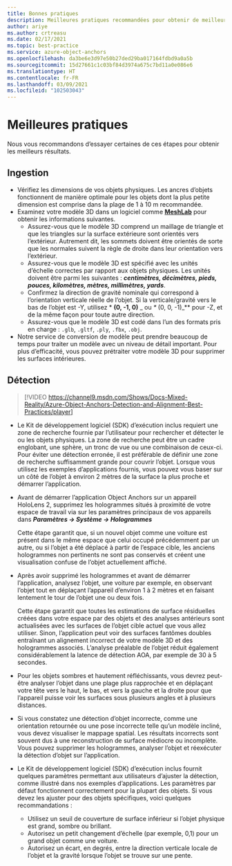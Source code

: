 ```yaml
---
title: Bonnes pratiques
description: Meilleures pratiques recommandées pour obtenir de meilleurs résultats
author: ariye
ms.author: crtreasu
ms.date: 02/17/2021
ms.topic: best-practice
ms.service: azure-object-anchors
ms.openlocfilehash: da3be6e3d97e50b27ded29ba017164fdbd9a0a5b
ms.sourcegitcommit: 15d27661c1c03bf84d3974a675c7bd11a0e086e6
ms.translationtype: HT
ms.contentlocale: fr-FR
ms.lasthandoff: 03/09/2021
ms.locfileid: "102503043"
---
```

# <a name="best-practices"></a>Meilleures pratiques

Nous vous recommandons d’essayer certaines de ces étapes pour obtenir les meilleurs résultats.

## <a name="ingestion"></a>Ingestion

- Vérifiez les dimensions de vos objets physiques. Les ancres d’objets fonctionnent de manière optimale pour les objets dont la plus petite dimension est comprise dans la plage de 1 à 10 m recommandée.
- Examinez votre modèle 3D dans un logiciel comme [**MeshLab**](https://www.meshlab.net/) pour obtenir les informations suivantes.
  - Assurez-vous que le modèle 3D comprend un maillage de triangle et que les triangles sur la surface extérieure sont orientés vers l’extérieur. Autrement dit, les sommets doivent être orientés de sorte que les normales suivent la règle de droite dans leur orientation vers l’extérieur.
  - Assurez-vous que le modèle 3D est spécifié avec les unités d’échelle correctes par rapport aux objets physiques. Les unités doivent être parmi les suivantes : ***centimètres, décimètres, pieds, pouces, kilomètres, mètres, millimètres, yards***.
  - Confirmez la direction de gravité nominale qui correspond à l’orientation verticale réelle de l’objet. Si la verticale/gravité vers le bas de l’objet est -Y, utilisez * **(0, -1, 0)** _ ou _*_ (0, 0, -1)_** pour -Z, et de la même façon pour toute autre direction.
  - Assurez-vous que le modèle 3D est codé dans l’un des formats pris en charge : `.glb`, `.gltf`, `.ply`, `.fbx`, `.obj`.
- Notre service de conversion de modèle peut prendre beaucoup de temps pour traiter un modèle avec un niveau de détail important. Pour plus d’efficacité, vous pouvez prétraiter votre modèle 3D pour supprimer les surfaces intérieures.

## <a name="detection"></a>Détection

> [!VIDEO https://channel9.msdn.com/Shows/Docs-Mixed-Reality/Azure-Object-Anchors-Detection-and-Alignment-Best-Practices/player]

- Le Kit de développement logiciel (SDK) d’exécution inclus requiert une zone de recherche fournie par l’utilisateur pour rechercher et détecter le ou les objets physiques. La zone de recherche peut être un cadre englobant, une sphère, un tronc de vue ou une combinaison de ceux-ci. Pour éviter une détection erronée, il est préférable de définir une zone de recherche suffisamment grande pour couvrir l’objet. Lorsque vous utilisez les exemples d’applications fournis, vous pouvez vous baser sur un côté de l’objet à environ 2 mètres de la surface la plus proche et démarrer l’application.
- Avant de démarrer l’application Object Anchors sur un appareil HoloLens 2, supprimez les hologrammes situés à proximité de votre espace de travail via sur les paramètres principaux de vos appareils dans ***Paramètres -> Système -> Hologrammes***

  Cette étape garantit que, si un nouvel objet comme une voiture est présent dans le même espace que celui occupé précédemment par un autre, ou si l’objet a été déplacé à partir de l’espace cible, les anciens hologrammes non pertinents ne sont pas conservés et créent une visualisation confuse de l’objet actuellement affiché.
- Après avoir supprimé les hologrammes et avant de démarrer l’application, analysez l’objet, une voiture par exemple, en observant l’objet tout en déplaçant l’appareil d’environ 1 à 2 mètres et en faisant lentement le tour de l’objet une ou deux fois.

  Cette étape garantit que toutes les estimations de surface résiduelles créées dans votre espace par des objets et des analyses antérieurs sont actualisées avec les surfaces de l’objet cible actuel que vous allez utiliser. Sinon, l’application peut voir des surfaces fantômes doubles entraînant un alignement incorrect de votre modèle 3D et des hologrammes associés. L’analyse préalable de l’objet réduit également considérablement la latence de détection AOA, par exemple de 30 à 5 secondes.
- Pour les objets sombres et hautement réfléchissants, vous devrez peut-être analyser l’objet dans une plage plus rapprochée et en déplaçant votre tête vers le haut, le bas, et vers la gauche et la droite pour que l’appareil puisse voir les surfaces sous plusieurs angles et à plusieurs distances.
- Si vous constatez une détection d’objet incorrecte, comme une orientation retournée ou une pose incorrecte telle qu’un modèle incliné, vous devez visualiser le mappage spatial. Les résultats incorrects sont souvent dus à une reconstruction de surface médiocre ou incomplète. Vous pouvez supprimer les hologrammes, analyser l’objet et réexécuter la détection d’objet sur l’application.
- Le Kit de développement logiciel (SDK) d’exécution inclus fournit quelques paramètres permettant aux utilisateurs d’ajuster la détection, comme illustré dans nos exemples d’applications. Les paramètres par défaut fonctionnent correctement pour la plupart des objets. Si vous devez les ajuster pour des objets spécifiques, voici quelques recommandations :
  - Utilisez un seuil de couverture de surface inférieur si l’objet physique est grand, sombre ou brillant.
  - Autorisez un petit changement d’échelle (par exemple, 0,1) pour un grand objet comme une voiture.
  - Autorisez un écart, en degrés, entre la direction verticale locale de l’objet et la gravité lorsque l’objet se trouve sur une pente.
